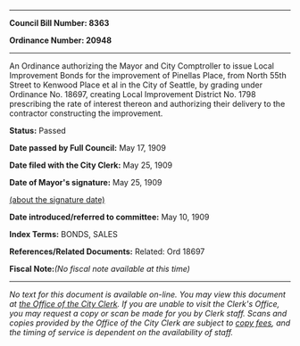 

********

**Council Bill Number: 8363**
   
**Ordinance Number: 20948**
********

 An Ordinance authorizing the Mayor and City Comptroller to issue Local Improvement Bonds for the improvement of Pinellas Place, from North 55th Street to Kenwood Place et al in the City of Seattle, by grading under Ordinance No. 18697, creating Local Improvement District No. 1798 prescribing the rate of interest thereon and authorizing their delivery to the contractor constructing the improvement.

**Status:** Passed
   
**Date passed by Full Council:** May 17, 1909
   
**Date filed with the City Clerk:** May 25, 1909
   
**Date of Mayor's signature:** May 25, 1909
   
[(about the signature date)](/~public/approvaldate.htm)
   
   
   
**Date introduced/referred to committee:** May 10, 1909
   
   
**Index Terms:** BONDS, SALES

**References/Related Documents:** Related: Ord 18697

**Fiscal Note:**_(No fiscal note available at this time)_
********

_No text for this document is available on-line. You may view this document at [the Office of the City Clerk](http://www.seattle.gov/leg/clerk/contactUs.htm). If you are unable to visit the Clerk's Office, you may request a copy or scan be made for you by Clerk staff. Scans and copies provided by the Office of the City Clerk are subject to [copy fees](http://clerk.seattle.gov/~public/clerkfees.htm), and the timing of service is dependent on the availability of staff._

